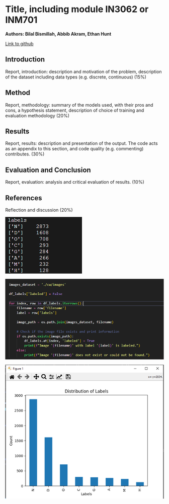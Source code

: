 # Title, including module IN3062 or INM701

**Authors: Bilal Bismillah, Abbib Akram, Ethan Hunt**

[Link to github](https://github.com/Abbib123/IN3062-Introduction-to-AI.git)

## Introduction

Report, introduction: description and motivation of the problem, description of the
dataset including data types (e.g. discrete, continuous) (15%)

## Method

Report, methodology: summary of the models used, with their pros and cons, a
hypothesis statement, description of choice of training and evaluation methodology
(20%)

## Results

Report, results: description and presentation of the output. The code acts as an
appendix to this section, and code quality (e.g. commenting) contributes. (30%)

## Evaluation and Conclusion

Report, evaluation: analysis and critical evaluation of results. (10%)


## References

Reflection and discussion (20%)

![Alt text](image.png)

![Alt text](image-1.png)

![Alt text](image-2.png)